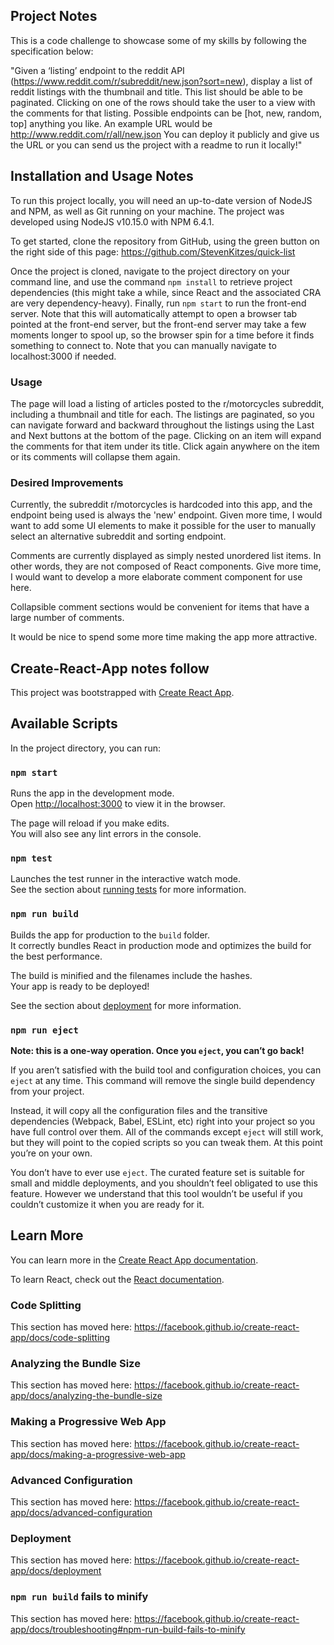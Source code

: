 ## Project Notes

This is a code challenge to showcase some of my skills by following the specification below:

"Given a ‘listing’ endpoint to the reddit API (https://www.reddit.com/r/subreddit/new.json?sort=new), display a list of reddit listings with the thumbnail and title. This list should be able to be paginated. Clicking on one of the rows should take the user to a view with the comments for that listing. 
Possible endpoints can be [hot, new, random, top] anything you like. An example URL would be http://www.reddit.com/r/all/new.json
You can deploy it publicly and give us the URL or you can send us the project with a readme to run it locally!"

## Installation and Usage Notes

To run this project locally, you will need an up-to-date version of NodeJS and NPM, as well as Git running on your machine.  The project was developed using NodeJS v10.15.0 with NPM 6.4.1.

To get started, clone the repository from GitHub, using the green button on the right side of this page:
https://github.com/StevenKitzes/quick-list

Once the project is cloned, navigate to the project directory on your command line, and use the command `npm install` to retrieve project dependencies (this might take a while, since React and the associated CRA are very dependency-heavy).  Finally, run `npm start` to run the front-end server.  Note that this will automatically attempt to open a browser tab pointed at the front-end server, but the front-end server may take a few moments longer to spool up, so the browser spin for a time before it finds something to connect to.  Note that you can manually navigate to localhost:3000 if needed.

### Usage

The page will load a listing of articles posted to the r/motorcycles subreddit, including a thumbnail and title for each.  The listings are paginated, so you can navigate forward and backward throughout the listings using the Last and Next buttons at the bottom of the page.  Clicking on an item will expand the comments for that item under its title.  Click again anywhere on the item or its comments will collapse them again.

### Desired Improvements

Currently, the subreddit r/motorcycles is hardcoded into this app, and the endpoint being used is always the 'new' endpoint.  Given more time, I would want to add some UI elements to make it possible for the user to manually select an alternative subreddit and sorting endpoint.

Comments are currently displayed as simply nested unordered list items.  In other words, they are not composed of React components.  Give more time, I would want to develop a more elaborate comment component for use here.

Collapsible comment sections would be convenient for items that have a large number of comments.

It would be nice to spend some more time making the app more attractive.

## Create-React-App notes follow

This project was bootstrapped with [Create React App](https://github.com/facebook/create-react-app).

## Available Scripts

In the project directory, you can run:

### `npm start`

Runs the app in the development mode.<br>
Open [http://localhost:3000](http://localhost:3000) to view it in the browser.

The page will reload if you make edits.<br>
You will also see any lint errors in the console.

### `npm test`

Launches the test runner in the interactive watch mode.<br>
See the section about [running tests](https://facebook.github.io/create-react-app/docs/running-tests) for more information.

### `npm run build`

Builds the app for production to the `build` folder.<br>
It correctly bundles React in production mode and optimizes the build for the best performance.

The build is minified and the filenames include the hashes.<br>
Your app is ready to be deployed!

See the section about [deployment](https://facebook.github.io/create-react-app/docs/deployment) for more information.

### `npm run eject`

**Note: this is a one-way operation. Once you `eject`, you can’t go back!**

If you aren’t satisfied with the build tool and configuration choices, you can `eject` at any time. This command will remove the single build dependency from your project.

Instead, it will copy all the configuration files and the transitive dependencies (Webpack, Babel, ESLint, etc) right into your project so you have full control over them. All of the commands except `eject` will still work, but they will point to the copied scripts so you can tweak them. At this point you’re on your own.

You don’t have to ever use `eject`. The curated feature set is suitable for small and middle deployments, and you shouldn’t feel obligated to use this feature. However we understand that this tool wouldn’t be useful if you couldn’t customize it when you are ready for it.

## Learn More

You can learn more in the [Create React App documentation](https://facebook.github.io/create-react-app/docs/getting-started).

To learn React, check out the [React documentation](https://reactjs.org/).

### Code Splitting

This section has moved here: https://facebook.github.io/create-react-app/docs/code-splitting

### Analyzing the Bundle Size

This section has moved here: https://facebook.github.io/create-react-app/docs/analyzing-the-bundle-size

### Making a Progressive Web App

This section has moved here: https://facebook.github.io/create-react-app/docs/making-a-progressive-web-app

### Advanced Configuration

This section has moved here: https://facebook.github.io/create-react-app/docs/advanced-configuration

### Deployment

This section has moved here: https://facebook.github.io/create-react-app/docs/deployment

### `npm run build` fails to minify

This section has moved here: https://facebook.github.io/create-react-app/docs/troubleshooting#npm-run-build-fails-to-minify

